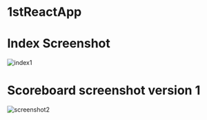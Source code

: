 # 1stReactApp

# Index Screenshot #

![index1](https://user-images.githubusercontent.com/29842242/32983373-642aa190-cc61-11e7-8f80-2ff2169ce2bf.png)


# Scoreboard screenshot version 1 #
![screenshot2](https://user-images.githubusercontent.com/29842242/33750353-6c4b1432-dba1-11e7-8ba0-caa59cf379e7.png)

